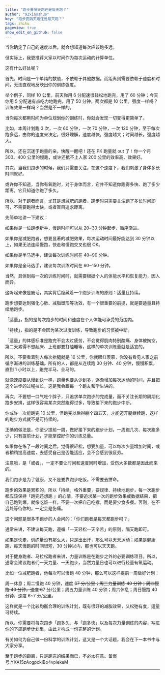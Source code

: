 ```yaml
---
title: "跑步要隔天跑还是每天跑？"
author: "92xiaoshuo"
key: "跑步要隔天跑还是每天跑？"
tags: zhihu
pageview: true
show_edit_on_github: false
---
```


<div class="freedom it!!">
 <p>当你确定了自己的速度以后，就会想知道每次应该跑多远。</p>
 <p>但实际上，我更推荐大家以时间作为每次运动的计算单位。</p>
 <p>这有什么好处呢？</p>
 <p>首先，时间是一个单纯的数值，不依赖于其他数据。而距离则需要依赖于速度和时间，无法直观地反映出你的训练强度。</p>
 <p>举个例子，同样 10 公里，前天你用 6 分配速很轻松地跑完，用了 60 分钟；今天你用 5 分配速有点吃力地跑完，用了 50 分钟。两次都是 10 公里，强度一样吗？训练效果一样吗？当然是不一样的。</p>
 <p>当你每次都用时间为单位规划你的训练时，你就会发现一切变得更简单了。</p>
 <p>比如，本周计划跑 3 次，一次 60 分钟，一次 70 分钟，一次 120 分钟，至于每次跑多远，由你的速度来决定。很好理解，速度越快，强度越大；时间越长，强度越大。</p>
 <p>所以，还在沉迷于跑量的亲，快醒一醒吧！还在 PK 跑量就 out 了！你一个月 300、400 公里的慢跑，或许还抵不上人家 200 公里的效率高、效果好。</p>
 <p>其次，当我们跑步的时候，我们只需要关注，在这个速度下，我们刺激了身体多长时间就好。</p>
 <p>或许你不知道，当你有氧跑时，对于身体而言，它并不知道你跑得多快、跑了多少距离，它只知道你跑了多久。</p>
 <p>所以，对于跑者而言，尤其是想减肥的跑者，跑步时只需要关注跑了多长时间即可，不需要跑得太快，或者盲目追求距离。</p>
 <p>先简单地讲一下建议：</p>
 <p>如果你是一位跑步新手，慢跑时间可以从 20~30 分钟起步，循序渐进。</p>
 <p>如果你是减肥跑者，想要显著的减肥效果，每次运动时间最好能达到 30 分钟以上，如果无法连续慢跑，快走和慢跑交叉也很 OK。</p>
 <p>如果你是半马选手，建议每次训练时间在 40~90 分钟。</p>
 <p>如果你是全马选手，建议每次训练时间在 60~150 分钟。</p>
 <p>当然，具体到每一次的训练时间时，就需要根据个人的体能水平和恢复能力，因人而异。</p>
 <p>这听起来像是废话，其实背后隐藏着一个跑步训练的原则：适量且持续。</p>
 <p>跑步想要达到强化心肺、减脂塑形等功效，有一个很重要的前提，就是要适量且持续地跑步。</p>
 <p>「适量」，指的是每次跑步的时间和速度在个人体能可承受的范围内。</p>
 <p>「持续」，指的是不会因为某次过度训练，导致跑步的习惯被中断。</p>
 <p>「适量」的体感标准是跑完不会太过疲劳，不会觉得肌肉特别酸痛、身体被掏空，第二天累得不想起床、上班都要打瞌睡等，这样的单次训练量就是适宜的。</p>
 <p>所以，不要看着别人每次抬腿就是 10 公里，你就眼红羡慕，你没有看见人家之前循序渐进的训练基础。所有的人，都是从连续跑 30 分钟、40 分钟，慢慢积累，直到 1 小时以上，跑完半马、全马的。</p>
 <p>就像速度要从慢到快一样，跑量也要从少到多，逐渐增加每次运动的时间，并且把这个进步的过程拉长，这是我会跟每一个跑友和学生讲的。</p>
 <p>再次，不要想一口气吃个胖子，只追求单次跑步的完成量，而不关注长期的周期化跑步安排，这样很容易某次突然跑得过多，导致接下来的跑步中断。</p>
 <p>你或许一次能跑完 10 公里，但跑完以后得躺个四五天，才能迈开腿继续跑，这样的跑步方式就不是可持续的。</p>
 <p>正确的做法是，你至少提前一周，做好接下来的跑步计划，一周跑几次、每次跑多少，只有提前计划，才能掌控好你的训练总量。</p>
 <p>如果你在练了一段时间之后，觉得很轻松，想要加量，可以每次少量增加时间，或者稍稍提高速度，去感受自己是否能适应，会不会感到很疲劳。</p>
 <p>注意哦，是「或者」，一定不要让时间和速度同时增加，受伤大多数都是因此而来的。</p>
 <p>我们跑步是为了健康，又不是要靠跑步吃饭，不需要去拼命。</p>
 <p>跑步的效果是累积的，所以「持续」格外重要，要规律、持续地跑步，每一次跑步都应该保持「跑完还想跑 」的心情，不要追求某一次的跑步效果或数据结果，把自己跑到爆。就像吃饭一样，不要一次把自己吃撑，而是要少食多餐。否则，在不远处等待你的，一定会是伤痛。</p>
 <p>这个问题是很多不跑步的人会问的：「你们跑者是每天都跑步吗？」</p>
 <p>通常来讲，不建议每天跑，遵循「一天轻松一天辛苦」的原则，隔天跑即可。</p>
 <p>如果是快走，训练量没有那么大，只是出出汗，那么可以天天运动；如果是健康跑，每天慢跑的时间很短，30 分钟以内，那也可以天天跑。</p>
 <p>对于健身跑者、马拉松跑者来讲，力量训练是在跑步之外的必要训练项目。所以，通常会建议跑者们一天力量、一天跑步，当然力量日也可以进行轻量有氧运动。</p>
 <p>比如一位减肥跑者，他每次可以慢跑 40 分钟，那么可以这样提前一周做好计划：</p>
 <p>周一休息；周二慢跑 40 分钟，速度 6<del>7 分/公里；周三力量训练 40 分钟；周四慢跑 40 分钟，速度 6</del>7 分/公里；周五力量训练 40 分钟；周六休息；周日慢跑 40 分钟，速度 6~7 分/公里。</p>
 <p>这样就是一个比较均衡合理的训练计划，既有很好的减脂效果，又松弛有度，适量可持续。</p>
 <p>所以，你需要将每次跑步「跑多久」与「跑多快」以及每次力量训练的内容，写进你的下周跑步计划里，由此才构成一份完整的计划。</p>
 <p>有关如何为自己做一份科学的训练计划，这又是一个大话题，我会在下一本书中与大家分享。</p>
 <p>至于跑步的距离，只是跑完的结果而已，不必太在意。备案号:YXA15zAogpcklBo4vpiekeM</p>
 <hr>
</div>
